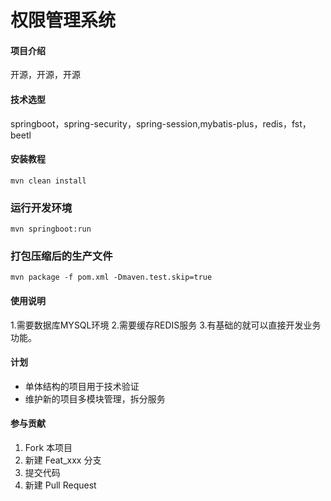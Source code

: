# 权限管理系统

#### 项目介绍
开源，开源，开源

#### 技术选型
springboot，spring-security，spring-session,mybatis-plus，redis，fst，beetl

#### 安装教程
```
mvn clean install
```

### 运行开发环境
```
mvn springboot:run
```

### 打包压缩后的生产文件
```
mvn package -f pom.xml -Dmaven.test.skip=true
```

#### 使用说明
1.需要数据库MYSQL环境
2.需要缓存REDIS服务
3.有基础的就可以直接开发业务功能。

#### 计划
* 单体结构的项目用于技术验证
* 维护新的项目多模块管理，拆分服务

#### 参与贡献

1. Fork 本项目
2. 新建 Feat_xxx 分支
3. 提交代码
4. 新建 Pull Request

